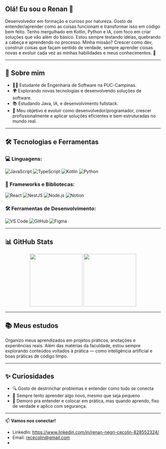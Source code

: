 ## Olá! Eu sou o Renan 👋

Desenvolvedor em formação e curioso por natureza. Gosto de entender/aprender como as coisas funcionam e transformar isso em código bem feito.
Tenho mergulhado em Kotlin, Python e IA, com foco em criar soluções que vão além do básico. Estou sempre testando ideias, quebrando a cabeça e aprendendo no processo.
Minha missão? Crescer como dev,  construir coisas que façam sentido de verdade, sempre aprender coisas novas e evoluir cada vez as minhas habilidades e meus conhecimentos. 👊

---


## 🧠 Sobre mim

- 👨‍🎓 Estudante de Engenharia de Software na PUC-Campinas.
- 🌍 Explorando novas tecnologias e desenvolvendo soluções de software.
- 📚 Estudando Java, IA, e desenvolvimento fullstack.
- 🎯 Meu objetivo é evoluir como desenvolvedor/programador, crescer profissionalmente e aplicar soluções eficientes e bem estruturadas no mundo real.

---


## 🛠️ Tecnologias e Ferramentas

### 💻 Linguagens:
![JavaScript](https://img.shields.io/badge/-JavaScript-F7DF1E?logo=javascript&logoColor=black&style=flat-square)
![TypeScript](https://img.shields.io/badge/-TypeScript-3178C6?logo=typescript&logoColor=white&style=flat-square)
![Kotlin](https://img.shields.io/badge/-Kotlin-7F52FF?logo=kotlin&logoColor=white&style=flat-square)
![Python](https://img.shields.io/badge/-Python-3776AB?logo=python&logoColor=white&style=flat-square)

### 🚀 Frameworks e Bibliotecas:
![React](https://img.shields.io/badge/-React-61DAFB?logo=react&logoColor=black&style=flat-square)
![NestJS](https://img.shields.io/badge/-NestJS-E0234E?logo=nestjs&logoColor=white&style=flat-square)
![Node.js](https://img.shields.io/badge/-Node.js-339933?logo=node.js&logoColor=white&style=flat-square)
![Notion](https://img.shields.io/badge/-Notion-000000?logo=notion&logoColor=white&style=flat-square)

### 🛠️ Ferramentas de Desenvolvimento:
![VS Code](https://img.shields.io/badge/-VS%20Code-007ACC?logo=visual-studio-code&logoColor=white&style=flat-square)
![GitHub](https://img.shields.io/badge/-GitHub-181717?logo=github&logoColor=white&style=flat-square)
![Figma](https://img.shields.io/badge/-Figma-F24E1E?logo=figma&logoColor=white&style=flat-square)

---

## 📊 GitHub Stats

<p align="center">
  <img height="170em" src="https://github-readme-stats.vercel.app/api?username=renancecolin&show_icons=true&theme=radical" />
  <img height="170em" src="https://github-readme-stats.vercel.app/api/top-langs/?username=renancecolin&layout=compact&theme=radical"/>
</p>

---

## 📚 Meus estudos

Organizo meus aprendizados em projetos práticos, anotações e experiências reais.
Além das matérias da faculdade, estou sempre explorando conteúdos voltados à prática — como inteligência artificial e boas práticas de código limpo.

---

## ✨ Curiosidades

- 🔍 Gosto de destrinchar problemas e entender como tudo se conecta
- 🧠 Sempre tento aprender algo novo, mesmo que seja pequeno
- 🐢 Demoro pra entender e colocar em prática, mas quando aprendo, fixo de verdade e aplico com segurança.
  
---

📫 **Vamos nos conectar!**
- LinkedIn: https://www.linkedin.com/in/renan-negri-cecolin-828552324/
- Email: rececolin@gmail.com
- 
